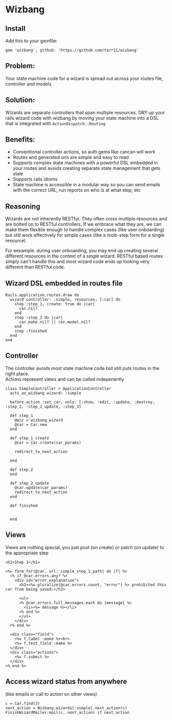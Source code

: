 # Wizbang

## Install
Add this to your gemfile:

`gem 'wizbang', github: 'https://github.com/tarr11/wizbang'`

## Problem:
Your state machine code for a wizard is spread out across your routes file, controller and models

## Solution:
Wizards are separate controllers that span multiple resources.  DRY up your rails wizard code with wizbang by moving your state machine into a DSL that is integrated with `ActionDispatch::Routing`

## Benefits:
 
* Conventional controller actions, so auth gems like cancan will work
* Routes and generated urls are simple and easy to read
* Supports complex state machines with a powerful DSL embedded in your routes and avoids creating separate state management that gets stale
* Supports rails idioms  
* State machine is accessible in a modular way so you can send emails with the correct URL, run reports on who is at what step, etc

## Reasoning
Wizards are not inherently RESTful.  They often cross multiple resources and are bolted on to RESTful controllers.  If we embrace what they are, we can make them flexible enough to handle complex cases (like user onboarding) but still work effectively for simple cases (like a multi-step form for a single resource) 

For eexample. during user onboarding, you may end up creating several different resources in the context of a single wizard.  RESTful based routes simply can't handle this and most wizard code ends up looking very different than RESTful code.


## Wizard DSL embedded in routes file
```
Rails.application.routes.draw do
  wizard controller: :simple, resources; [:car] do
    step :step_1, create: true do |car|
      car.nil?
    end
    step :step_2 do |car|
      car.make.nil? || car.model.nil?
    end
    step :finished
  end
end
```

## Controller
The controller avoids most state machine code but still puts routes in the right place.  
Actions represent views and can be called indepenently
```
class SimpleController < ApplicationController
  acts_as_wizbang wizard: :simple

  before_action :set_car, only: [:show, :edit, :update, :destroy, :step_2, :step_2_update, :step_3]

  def step_1
    @wiz = wizbang_wizard
    @car = Car.new
  end

  def step_1_create
    @car = Car.create(car_params)

    redirect_to_next_action

  end

  def step_2
  end

  def step_2_update
    @car.update(car_params)
    redirect_to_next_action
  end

  def finished


  end
```

## Views
Views are nothing special, you just post (on create) or patch (on update) to the appropriate step
```
<h1>Step 1</h1>

<%= form_for(@car, url: simple_step_1_path) do |f| %>
  <% if @car.errors.any? %>
    <div id="error_explanation">
      <h2><%= pluralize(@car.errors.count, "error") %> prohibited this car from being saved:</h2>

      <ul>
      <% @car.errors.full_messages.each do |message| %>
        <li><%= message %></li>
      <% end %>
      </ul>
    </div>
  <% end %>

  <div class="field">
    <%= f.label :make %><br>
    <%= f.text_field :make %>
  </div>
  <div class="actions">
    <%= f.submit %>
  </div>
<% end %>
```

## Access wizard status from anywhere 
(like emails or call to action on other views)
```
c = Car.find(3)
next_action = Wizbang.wizards[:simple].next_action(c)
FinishWizardMailer.mail(c, next_action) if next_action
```
